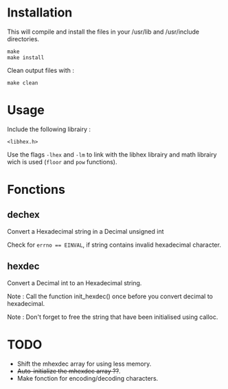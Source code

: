 Installation
======

This will compile and install the files in your /usr/lib and /usr/include directories.

	make
	make install

Clean output files with :

	make clean

Usage
======

Include the following librairy :

	<libhex.h>

Use the flags <code>-lhex</code> and <code>-lm</code> to link with the libhex librairy and math librairy wich is used (<code>floor</code> and <code>pow</code> functions).

Fonctions
======

dechex
------

Convert a Hexadecimal string in a Decimal unsigned int

Check for <code>errno == EINVAL</code>, if string contains invalid hexadecimal character.

hexdec
------

Convert a Decimal int to an Hexadecimal string.

Note : Call the function init_hexdec() once before you convert decimal to hexadecimal.

Note : Don't forget to free the string that have been initialised using calloc.

TODO
======

- Shift the mhexdec array for using less memory.
- <del>Auto-initialize the mhexdec array ??</del>.
- Make fonction for encoding/decoding characters.


